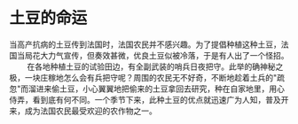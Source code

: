 # 土豆的命运
当高产抗病的土豆传到法国时，法国农民并不感兴趣。为了提倡种植这种土豆，法国当局花大力气宣传，但奏效甚微，优良土豆似被冷落，于是有人出了一个怪招。 　　 
在各地种植土豆的试验田边，有全副武装的哨兵日夜把守。此举的确神秘之极，一块庄稼地怎么会有兵把守呢？周围的农民无不好奇，不断地趁着土兵的"疏忽"而溜进来偷土豆，小心翼翼地把偷来的土豆拿回去研究，种在自家地里，用心侍弄，看到底有何不同。一个季节下来，此种土豆的优点就迅速广为人知，普及开来，成为法国农民最受欢迎的农作物之一。
  